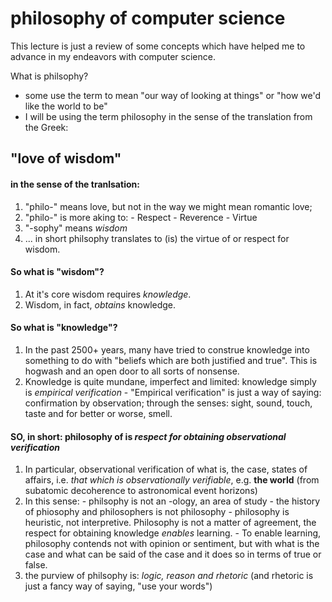 # philosophy of computer science

This lecture is just a review of some concepts which have helped me to advance in my endeavors with computer science.

What is philsophy?
  - some use the term to mean "our way of looking at things" or "how we'd like the world to be"
  - I will be using the term philosophy in the sense of the translation from the Greek:

## "love of wisdom"
#### in the sense of the tranlsation:
  1. "philo-" means love, but not in the way we might mean romantic love;
  2. "philo-" is more aking to:
    -  Respect
    -  Reverence
    -  Virtue
  3. "-sophy" means _wisdom_
  4. ... in short philsophy translates to (is) the virtue of or respect for wisdom.

#### So what is "wisdom"?
  1. At it's core wisdom requires _knowledge_.
  2. Wisdom, in fact, _obtains_ knowledge.

#### So what is "knowledge"?
  1. In the past 2500+ years, many have tried to construe knowledge into something to do with "beliefs which are both justified and true". This is hogwash and an open door to all sorts of nonsense.
  2. Knowledge is quite mundane, imperfect and limited: knowledge simply is _empirical verification_
    - "Empirical verification" is just a way of saying: confirmation by observation; through the senses: sight, sound, touch, taste and for better or worse, smell.

#### SO, in short: philosophy of is _respect for obtaining observational verification_
  1. In particular, observational verification of what is, the case, states of affairs, i.e. _that which is observationally verifiable_, e.g. **the world** (from subatomic decoherence to astronomical event horizons)
  2. In this sense:
    - philsophy is not an -ology, an area of study
    - the history of phiosophy and philosophers is not philosophy
    - philosophy is heuristic, not interpretive. Philosophy is not a matter of agreement, the respect for obtaining knowledge _enables_ learning.
    - To enable learning, philosophy contends not with opinion or sentiment, but with what is the case and what can be said of the case and it does so in terms of true or false.
  3. the purview of philsophy is: *logic, reason and rhetoric* (and rhetoric is just a fancy way of saying, "use your words")
